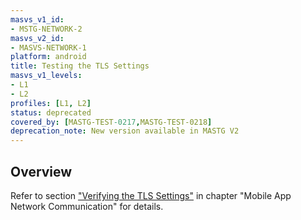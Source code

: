 ```yaml
---
masvs_v1_id:
- MSTG-NETWORK-2
masvs_v2_id:
- MASVS-NETWORK-1
platform: android
title: Testing the TLS Settings
masvs_v1_levels:
- L1
- L2
profiles: [L1, L2]
status: deprecated
covered_by: [MASTG-TEST-0217,MASTG-TEST-0218]
deprecation_note: New version available in MASTG V2
---
```


## Overview

Refer to section ["Verifying the TLS Settings"](../../../Document/0x04f-Testing-Network-Communication.md#verifying-the-tls-settings) in chapter "Mobile App Network Communication" for details.
